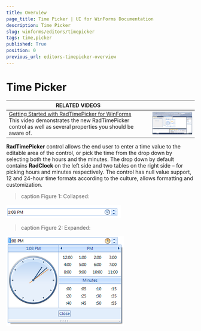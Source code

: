 ```yaml
---
title: Overview
page_title: Time Picker | UI for WinForms Documentation
description: Time Picker
slug: winforms/editors/timepicker
tags: time,picker
published: True
position: 0
previous_url: editors-timepicker-overview
---
```


# Time Picker

| RELATED VIDEOS |  |
| ------ | ------ |
|[Getting Started with RadTimePicker for WinForms](http://tv.telerik.com/watch/winforms/getting-started-with-radtimepicker-for-winforms)<br>This video demonstrates the new RadTimePicker control as well as several properties you should be aware of.|![editors-timepicker-overview 003](images/editors-timepicker-overview003.png)|

__RadTimePicker__ control allows the end user to enter a time value to the editable area of the control, or pick the time from the drop down by selecting both the hours and the minutes. The drop down by default contains __RadClock__ on the left side and two tables on the right side – for picking hours and minutes respectively. The control has null value support, 12 and 24-hour time formats according to the culture, allows formatting and customization. 

>caption Figure 1: Collapsed:

![editors-timepicker-overview 001](images/editors-timepicker-overview001.png)

>caption Figure 2: Expanded:

![editors-timepicker-overview 002](images/editors-timepicker-overview002.png)
